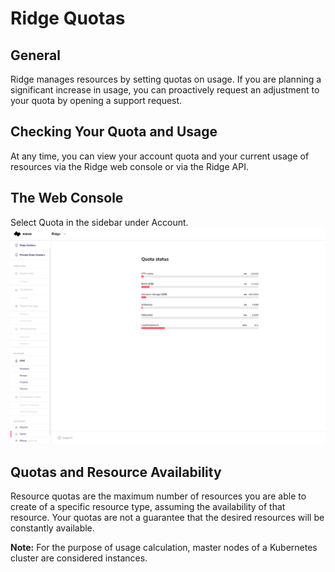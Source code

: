 ﻿


# Ridge Quotas

## General
Ridge manages resources by setting quotas on usage.
If you are planning a significant increase in usage, you can proactively request an adjustment to your quota by opening a support request.

## Checking Your Quota and Usage
At any time, you can view your account quota and your current usage of resources via the Ridge web console or via the Ridge API.

## The Web Console
Select Quota in the sidebar under Account. ![quotas-screen](quotas.png)

## Quotas and Resource Availability
Resource quotas are the maximum number of resources you are able to create of a specific resource type, assuming the availability of that resource.
Your quotas are not a guarantee that the desired resources will be constantly available.

**Note:** For the purpose of usage calculation, master nodes of a Kubernetes cluster are considered instances.
